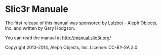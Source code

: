 # Slic3r Manuale

The first release of this manual was sponsored by Lulzbot - Aleph Objects, Inc. and written by Gary Hodgson.

You can read the manual at http://manual.slic3r.org/

Copyright 2013-2014, Aleph Objects, Inc.
License: CC-BY-SA 3.0
